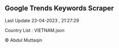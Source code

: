 

## Google Trends Keywords Scraper 
 
Last Update 23-04-2023 , 21:27:29

Country List :
VIETNAM.json



© Abdul Muttaqin 
